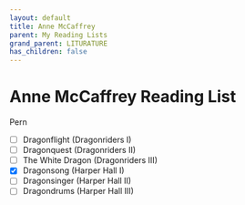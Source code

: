 ```yaml
---
layout: default
title: Anne McCaffrey
parent: My Reading Lists
grand_parent: LITURATURE
has_children: false
---
```

# Anne McCaffrey Reading List

Pern
- [ ] Dragonflight (Dragonriders I)
- [ ] Dragonquest (Dragonriders II)
- [ ] The White Dragon (Dragonriders III)
- [X] Dragonsong (Harper Hall I)
- [ ] Dragonsinger (Harper Hall II)
- [ ] Dragondrums (Harper Hall III)